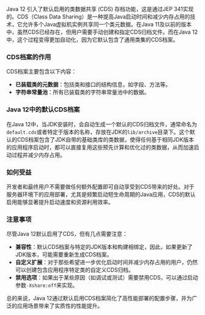 Java 12 引入了默认启用的类数据共享 (CDS) 存档功能，这是通过JEP 341实现的。CDS（Class Data Sharing）是一种提高Java启动时间和减少内存占用的技术，它允许多个Java虚拟机实例共享同一个类元数据。在Java 11及以前的版本中，虽然CDS已经存在，但用户需要手动创建和指定CDS归档文件。而在Java 12中，这个过程变得更加自动化，因为它默认包含了通用类集的CDS档案。

### CDS档案的作用

CDS档案主要包含以下内容：

- **已装载类的元数据**：包括类和接口的结构信息，如字段、方法等。
- **字符串常量池**：所有已装载类的字符串常量池中的数据。

### Java 12中的默认CDS档案

在Java 12中，当JDK安装时，会自动生成一个默认的CDS归档文件，通常命名为`default.cds`或者特定于版本的名称，存放在JDK的`lib/archive`目录下。这个默认的CDS档案包含了JDK自带的基础类库的类数据，使得任何基于相同JDK版本的应用程序启动时，都可以直接复用这些预先计算和优化过的类数据，从而加速启动过程并减少内存占用。

### 如何受益

开发者和最终用户不需要做任何额外配置即可自动享受到CDS带来的好处。对于服务器环境下的应用部署，尤其是频繁启动短生命周期的Java应用，CDS的默认启用能够显著提升启动速度和资源利用效率。

### 注意事项

尽管Java 12默认启用了CDS，但有几点需要注意：

- **兼容性**：默认CDS档案与特定的JDK版本和构建相绑定，因此，如果更新了JDK版本，可能需要重新生成CDS档案。
- **自定义扩展**：对于那些希望进一步优化启动时间并减少内存占用的用户，仍然可以创建包含应用程序特定类的自定义CDS归档。
- **禁用选项**：如果出于某些原因（如调试或测试）需要禁用CDS，可以通过启动参数`-Xshare:off`来实现。

总的来说，Java 12通过默认启用CDS档案简化了高性能部署的配置步骤，并为广泛的应用场景带来了实质性的性能提升。